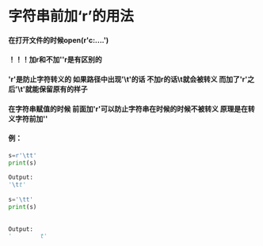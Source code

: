# 字符串前加‘r’的用法

#### 在打开文件的时候open(r'c:\....')

#### ！！！加r和不加''r是有区别的

#### 'r'是防止字符转义的 如果路径中出现'\t'的话 不加r的话\t就会被转义 而加了'r'之后'\t'就能保留原有的样子

#### 在字符串赋值的时候 前面加'r'可以防止字符串在时候的时候不被转义 原理是在转义字符前加'\'

#### 例：

```python
s=r'\tt'
print(s)
 
Output:
'\tt'
 
s='\tt'
print(s)
 
 
Output:
'        t'
```


